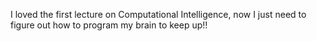 I loved the first lecture on Computational Intelligence, now I just need to figure out how to program my brain to keep up!!